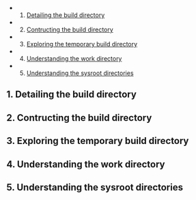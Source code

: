 <!-- vscode-markdown-toc -->
* 1. [Detailing the build directory](#Detailingthebuilddirectory)
* 2. [Contructing the build directory](#Contructingthebuilddirectory)
* 3. [Exploring the temporary build directory](#Exploringthetemporarybuilddirectory)
* 4. [Understanding the work directory](#Understandingtheworkdirectory)
* 5. [Understanding the sysroot directories](#Understandingthesysrootdirectories)

<!-- vscode-markdown-toc-config
	numbering=true
	autoSave=true
	/vscode-markdown-toc-config -->
<!-- /vscode-markdown-toc -->

##  1. <a name='Detailingthebuilddirectory'></a>Detailing the build directory

##  2. <a name='Contructingthebuilddirectory'></a>Contructing the build directory

##  3. <a name='Exploringthetemporarybuilddirectory'></a>Exploring the temporary build directory

##  4. <a name='Understandingtheworkdirectory'></a>Understanding the work directory

##  5. <a name='Understandingthesysrootdirectories'></a>Understanding the sysroot directories